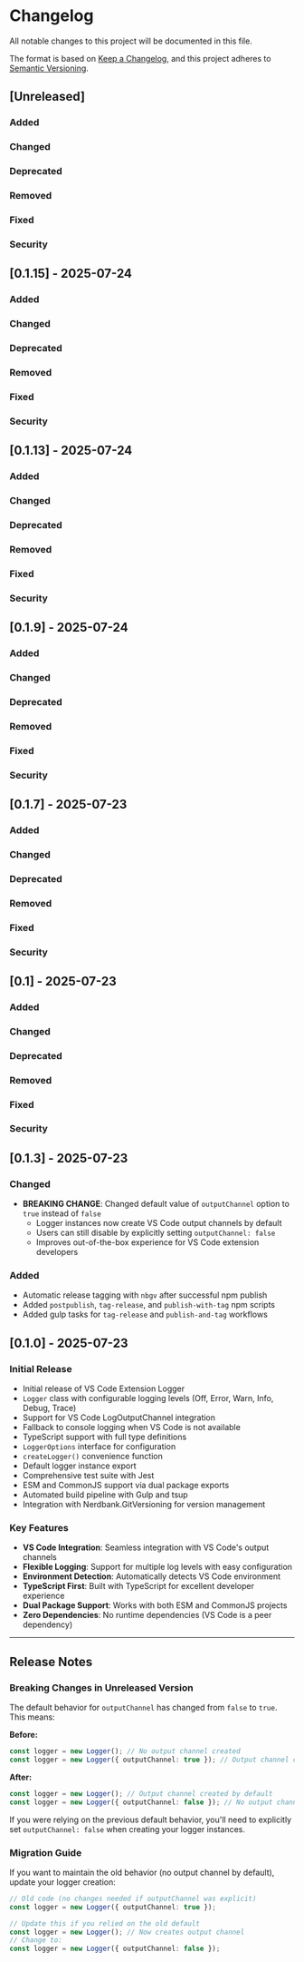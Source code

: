 # Changelog

All notable changes to this project will be documented in this file.

The format is based on [Keep a Changelog](https://keepachangelog.com/en/1.0.0/),
and this project adheres to [Semantic Versioning](https://semver.org/spec/v2.0.0.html).

## [Unreleased]

### Added

### Changed

### Deprecated

### Removed

### Fixed

### Security

## [0.1.15] - 2025-07-24

### Added

### Changed

### Deprecated

### Removed

### Fixed

### Security

## [0.1.13] - 2025-07-24

### Added

### Changed

### Deprecated

### Removed

### Fixed

### Security

## [0.1.9] - 2025-07-24

### Added

### Changed

### Deprecated

### Removed

### Fixed

### Security

## [0.1.7] - 2025-07-23

### Added

### Changed

### Deprecated

### Removed

### Fixed

### Security

## [0.1] - 2025-07-23

### Added

### Changed

### Deprecated

### Removed

### Fixed

### Security

## [0.1.3] - 2025-07-23

### Changed

- **BREAKING CHANGE**: Changed default value of `outputChannel` option to `true` instead of `false`
  - Logger instances now create VS Code output channels by default
  - Users can still disable by explicitly setting `outputChannel: false`
  - Improves out-of-the-box experience for VS Code extension developers

### Added

- Automatic release tagging with `nbgv` after successful npm publish
- Added `postpublish`, `tag-release`, and `publish-with-tag` npm scripts
- Added gulp tasks for `tag-release` and `publish-and-tag` workflows

## [0.1.0] - 2025-07-23

### Initial Release

- Initial release of VS Code Extension Logger
- `Logger` class with configurable logging levels (Off, Error, Warn, Info, Debug, Trace)
- Support for VS Code LogOutputChannel integration
- Fallback to console logging when VS Code is not available
- TypeScript support with full type definitions
- `LoggerOptions` interface for configuration
- `createLogger()` convenience function
- Default logger instance export
- Comprehensive test suite with Jest
- ESM and CommonJS support via dual package exports
- Automated build pipeline with Gulp and tsup
- Integration with Nerdbank.GitVersioning for version management

### Key Features

- **VS Code Integration**: Seamless integration with VS Code's output channels
- **Flexible Logging**: Support for multiple log levels with easy configuration
- **Environment Detection**: Automatically detects VS Code environment
- **TypeScript First**: Built with TypeScript for excellent developer experience
- **Dual Package Support**: Works with both ESM and CommonJS projects
- **Zero Dependencies**: No runtime dependencies (VS Code is a peer dependency)

---

## Release Notes

### Breaking Changes in Unreleased Version

The default behavior for `outputChannel` has changed from `false` to `true`. This means:

**Before:**

```typescript
const logger = new Logger(); // No output channel created
const logger = new Logger({ outputChannel: true }); // Output channel created
```

**After:**

```typescript
const logger = new Logger(); // Output channel created by default
const logger = new Logger({ outputChannel: false }); // No output channel created
```

If you were relying on the previous default behavior, you'll need to explicitly set `outputChannel: false` when creating your logger instances.

### Migration Guide

If you want to maintain the old behavior (no output channel by default), update your logger creation:

```typescript
// Old code (no changes needed if outputChannel was explicit)
const logger = new Logger({ outputChannel: true });

// Update this if you relied on the old default
const logger = new Logger(); // Now creates output channel
// Change to:
const logger = new Logger({ outputChannel: false });
```
